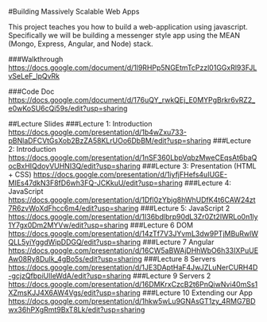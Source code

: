 #Building Massively Scalable Web Apps

This project teaches you how to build 
a web-application using javascript. 
Specifically we will be building a messenger 
style app using the MEAN (Mongo, Express, Angular, 
and Node) stack.

###Walkthrough
https://docs.google.com/document/d/1l9RHPp5NGEtmTcPzzl01GGxRl93FJLvSeLeF_lpQvRk

###Code Doc
https://docs.google.com/document/d/176uQY_rwkQEj_E0MYPgBrkr6vRZ2_e0wKoSU6cQi59s/edit?usp=sharing

##Lecture Slides
###Lecture 1: Introduction 
https://docs.google.com/presentation/d/1b4wZxu733-pBNlaDFCVtGsXob2BzZA58KLrUOo6DbBM/edit?usp=sharing
###Lecture 2: Introduction 
https://docs.google.com/presentation/d/1nSF360LbpVqbzMweCEqsAt6baQocBxHIQdoyVUHNI3Q/edit?usp=sharing
###Lecture 3: Presentation (HTML + CSS) 
https://docs.google.com/presentation/d/1iyfjFHefs4uIUGE-MIEs47dkN3F8fD6wh3FQ-JCKkuU/edit?usp=sharing
###Lecture 4: JavaScript  
https://docs.google.com/presentation/d/1Dfl0zYbjg8hWhUDfK4t6CAW24zt7R6zvWoXdFhcc6m4/edit?usp=sharing
###Lecture 5: JavaScript 2
https://docs.google.com/presentation/d/1I36bdlbrp90dL3Zr0Zt2IWRLo0n1ly1Y7gx0Dm2MYVw/edit?usp=sharing
###Lecture 6 DOM
https://docs.google.com/presentation/d/14zTf7V3JYvmL3dw9PTjMBuRwlWQLL5yiYggdWipDDGQ/edit?usp=sharing
###Lecture 7 Angular 
https://docs.google.com/presentation/d/16CW5aBWAjDHhWbO6h33IXPuUEAw08Ry8DuIk_4gBo5s/edit?usp=sharing
###Lecture 8 Servers
https://docs.google.com/presentation/d/1JE3DAptHaF4JwJZLuNerCURH4D-gcjzQfbpiUlIeWdA/edit?usp=sharing
###Lecture 9 Servers 2
https://docs.google.com/presentation/d/16DMKrxCzcB2t6PnQiwNvi40mSs1XZmsKJJ4X6AW4Vgs/edit?usp=sharing
###Lecture 10 Extending our App
https://docs.google.com/presentation/d/1hkw5wLu9GNAsGT1zy_4RMG7BDwx36hPXgRmt9BxT8Lk/edit?usp=sharing


